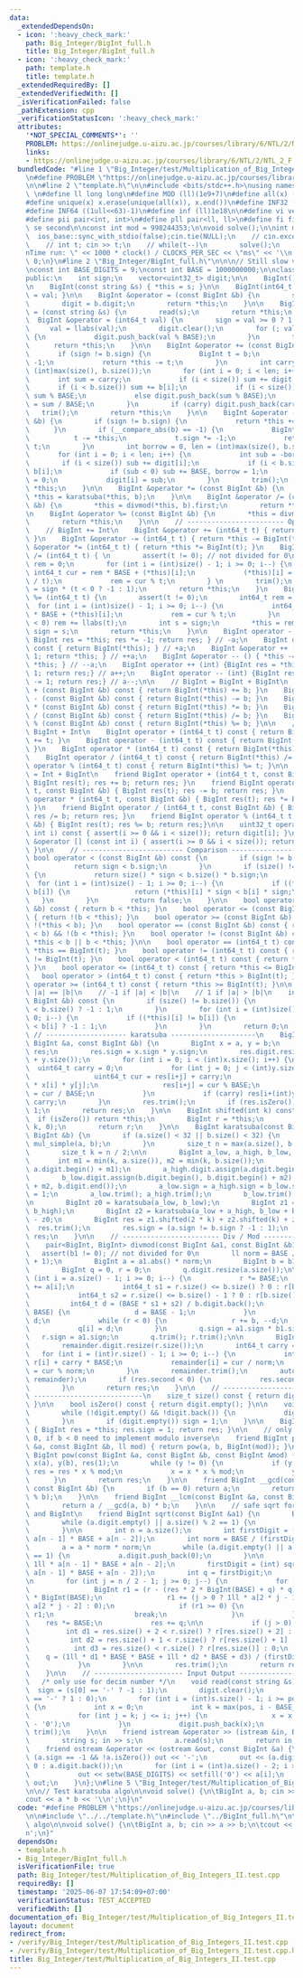 ```yaml
---
data:
  _extendedDependsOn:
  - icon: ':heavy_check_mark:'
    path: Big_Integer/BigInt_full.h
    title: Big_Integer/BigInt_full.h
  - icon: ':heavy_check_mark:'
    path: template.h
    title: template.h
  _extendedRequiredBy: []
  _extendedVerifiedWith: []
  _isVerificationFailed: false
  _pathExtension: cpp
  _verificationStatusIcon: ':heavy_check_mark:'
  attributes:
    '*NOT_SPECIAL_COMMENTS*': ''
    PROBLEM: https://onlinejudge.u-aizu.ac.jp/courses/library/6/NTL/2/NTL_2_F
    links:
    - https://onlinejudge.u-aizu.ac.jp/courses/library/6/NTL/2/NTL_2_F
  bundledCode: "#line 1 \"Big_Integer/test/Multiplication_of_Big_Integers_II.test.cpp\"\
    \n#define PROBLEM \"https://onlinejudge.u-aizu.ac.jp/courses/library/6/NTL/2/NTL_2_F\"\
    \n\n#line 2 \"template.h\"\n\n#include <bits/stdc++.h>\nusing namespace std;\n\
    \ \n#define ll long long\n#define MOD (ll)(1e9+7)\n#define all(x) (x).begin(),(x).end()\n\
    #define unique(x) x.erase(unique(all(x)), x.end())\n#define INF32 ((1ull<<31)-1)\n\
    #define INF64 ((1ull<<63)-1)\n#define inf (ll)1e18\n\n#define vi vector<int>\n\
    #define pii pair<int, int>\n#define pll pair<ll, ll>\n#define fi first\n#define\
    \ se second\n\nconst int mod = 998244353;\n\nvoid solve();\n\nint main(){\n  \
    \  ios_base::sync_with_stdio(false);cin.tie(NULL);\n    // cin.exceptions(cin.failbit);\n\
    \    // int t; cin >> t;\n    // while(t--)\n        solve();\n    cerr << \"\\\
    nTime run: \" << 1000 * clock() / CLOCKS_PER_SEC << \"ms\" << '\\n';\n    return\
    \ 0;\n}\n#line 2 \"Big_Integer/BigInt_full.h\"\n\n\n// Still slow ver, need optimize\n\
    \nconst int BASE_DIGITS = 9;\nconst int BASE = 1000000000;\n\nclass BigInt {\n\
    public:\n    int sign;\n    vector<uint32_t> digit;\n\n    BigInt(): sign(1) {}\n\
    \n    BigInt(const string &s) { *this = s; }\n\n    BigInt(int64_t val) { *this\
    \ = val; }\n\n    BigInt &operator = (const BigInt &b) {\n        sign = b.sign;\n\
    \        digit = b.digit;\n        return *this;\n    }\n\n    BigInt &operator\
    \ = (const string &s) {\n        read(s);\n        return *this;\n    }\n\n  \
    \  BigInt &operator = (int64_t val) {\n        sign = val >= 0 ? 1 : -1;\n   \
    \     val = llabs(val);\n        digit.clear();\n        for (; val; val /= BASE)\
    \ {\n            digit.push_back(val % BASE);\n        }\n        trim();\n  \
    \      return *this;\n    }\n\n    BigInt &operator += (const BigInt &b) {\n \
    \       if (sign != b.sign) {\n            BigInt t = b;\n            t.sign *=\
    \ -1;\n            return *this -= t;\n        }\n        int carry = 0, len =\
    \ (int)max(size(), b.size());\n        for (int i = 0; i < len; i++) {\n     \
    \       int sum = carry;\n            if (i < size()) sum += digit[i];\n     \
    \       if (i < b.size()) sum += b[i];\n            if (i < size()) digit[i] =\
    \ sum % BASE;\n            else digit.push_back(sum % BASE);\n            carry\
    \ = sum / BASE;\n        }\n        if (carry) digit.push_back(carry);\n     \
    \   trim();\n        return *this;\n    }\n\n    BigInt &operator -= (const BigInt\
    \ &b) {\n        if (sign != b.sign) {\n            return *this += (-b);\n  \
    \      }\n        if (__compare_abs(b) == -1) {\n            BigInt t = b;\n \
    \           t -= *this;\n            t.sign *= -1;\n            return *this =\
    \ t;\n        }\n        int borrow = 0, len = (int)max(size(), b.size());\n \
    \       for (int i = 0; i < len; i++) {\n            int sub = -borrow;\n    \
    \        if (i < size()) sub += digit[i];\n            if (i < b.size()) sub -=\
    \ b[i];\n            if (sub < 0) sub += BASE, borrow = 1;\n            else borrow\
    \ = 0;\n            digit[i] = sub;\n        }\n        trim();\n        return\
    \ *this;\n    }\n\n    BigInt &operator *= (const BigInt &b) {\n        return\
    \ *this = karatsuba(*this, b);\n    }\n\n    BigInt &operator /= (const BigInt\
    \ &b) {\n        *this = divmod(*this, b).first;\n        return *this;\n    }\n\
    \n    BigInt &operator %= (const BigInt &b) {\n        *this = divmod(*this, b).second;\n\
    \        return *this;\n    }\n\n    // ------------------------ Operator ------------------------\n\
    \    // BigInt += Int\n    BigInt &operator += (int64_t t) { return *this += BigInt(t);\
    \ }\n    BigInt &operator -= (int64_t t) { return *this -= BigInt(t); }\n    BigInt\
    \ &operator *= (int64_t t) { return *this *= BigInt(t); }\n    BigInt &operator\
    \ /= (int64_t t) { \n        assert(t != 0); // not divided for 0\n        int64_t\
    \ rem = 0;\n        for (int i = (int)size() - 1; i >= 0; i--) {\n           \
    \ int64_t cur = rem * BASE + (*this)[i];\n            (*this)[i] = uint32_t(cur\
    \ / t);\n            rem = cur % t;\n        } \n        trim();\n        sign\
    \ = sign * (t < 0 ? -1 : 1);\n        return *this;\n    }\n    BigInt &operator\
    \ %= (int64_t t) {\n        assert(t != 0);\n        int64_t rem = 0;\n      \
    \  for (int i = (int)size() - 1; i >= 0; i--) {\n            int64_t cur = rem\
    \ * BASE + (*this)[i];\n            rem = cur % t;\n        }\n        if (rem\
    \ < 0) rem += llabs(t);\n        int s = sign;\n        *this = rem;\n       \
    \ sign = s;\n        return *this;\n    }\n\n    BigInt operator - () const {\
    \ BigInt res = *this; res *= -1; return res; } // -a;\n    BigInt operator + ()\
    \ const { return BigInt(*this); } // +a;\n    BigInt &operator ++ () { *this +=\
    \ 1; return *this; } // ++a;\n    BigInt &operator -- () { *this -= 1; return\
    \ *this; } // --a;\n    BigInt operator ++ (int) {BigInt res = *this; *this +=\
    \ 1; return res;} // a++;\n    BigInt operator -- (int) {BigInt res = *this; *this\
    \ -= 1; return res;} // a--;\n\n    // BigInt = BigInt + BigInt\n    BigInt operator\
    \ + (const BigInt &b) const { return BigInt(*this) += b; }\n    BigInt operator\
    \ - (const BigInt &b) const { return BigInt(*this) -= b; }\n    BigInt operator\
    \ * (const BigInt &b) const { return BigInt(*this) *= b; }\n    BigInt operator\
    \ / (const BigInt &b) const { return BigInt(*this) /= b; }\n    BigInt operator\
    \ % (const BigInt &b) const { return BigInt(*this) %= b; }\n\n    // BigInt =\
    \ BigInt + Int\n    BigInt operator + (int64_t t) const { return BigInt(*this)\
    \ += t; }\n    BigInt operator - (int64_t t) const { return BigInt(*this) -= t;\
    \ }\n    BigInt operator * (int64_t t) const { return BigInt(*this) *= t; }\n\
    \    BigInt operator / (int64_t t) const { return BigInt(*this) /= t; }\n    BigInt\
    \ operator % (int64_t t) const { return BigInt(*this) %= t; }\n\n    // BigInt\
    \ = Int + BigInt\n    friend BigInt operator + (int64_t t, const BigInt &b) {\
    \ BigInt res(t); res += b; return res; }\n    friend BigInt operator - (int64_t\
    \ t, const BigInt &b) { BigInt res(t); res -= b; return res; }\n    friend BigInt\
    \ operator * (int64_t t, const BigInt &b) { BigInt res(t); res *= b; return res;\
    \ }\n    friend BigInt operator / (int64_t t, const BigInt &b) { BigInt res(t);\
    \ res /= b; return res; }\n    friend BigInt operator % (int64_t t, const BigInt\
    \ &b) { BigInt res(t); res %= b; return res;}\n\n    uint32_t operator [] (const\
    \ int i) const { assert(i >= 0 && i < size()); return digit[i]; }\n    uint32_t\
    \ &operator [] (const int i) { assert(i >= 0 && i < size()); return digit[i];\
    \ }\n\n    // ------------------------- Comparison ---------------------\n   \
    \ bool operator < (const BigInt &b) const {\n        if (sign != b.sign) {\n \
    \           return sign < b.sign;\n        }\n        if (size() != b.size())\
    \ {\n            return size() * sign < b.size() * b.sign;\n        }\n      \
    \  for (int i = (int)size() - 1; i >= 0; i--) {\n            if ((*this)[i] !=\
    \ b[i]) {\n                return (*this)[i] * sign < b[i] * sign;\n         \
    \   }\n        }\n        return false;\n    }\n\n    bool operator > (const BigInt\
    \ &b) const { return b < *this; }\n    bool operator <= (const BigInt &b) const\
    \ { return !(b < *this); }\n    bool operator >= (const BigInt &b) const { return\
    \ !(*this < b); }\n    bool operator == (const BigInt &b) const { return !(*this\
    \ < b) && !(b < *this); }\n    bool operator != (const BigInt &b) const { return\
    \ *this < b || b < *this; }\n\n    bool operator == (int64_t t) const { return\
    \ *this == BigInt(t); }\n    bool operator != (int64_t t) const { return *this\
    \ != BigInt(t); }\n    bool operator < (int64_t t) const { return *this < BigInt(t);\
    \ }\n    bool operator <= (int64_t t) const { return *this <= BigInt(t); }\n \
    \   bool operator > (int64_t t) const { return *this > BigInt(t); }\n    bool\
    \ operator >= (int64_t t) const { return *this >= BigInt(t); }\n\n    // 0 if\
    \ |a| == |b|\n    // -1 if |a| < |b|\n    // 1 if |a| > |b|\n    int __compare_abs(const\
    \ BigInt &b) const {\n        if (size() != b.size()) {\n            return size()\
    \ < b.size() ? -1 : 1;\n        }\n        for (int i = (int)size() - 1; i >=\
    \ 0; i--) {\n            if ((*this)[i] != b[i]) {\n                return (*this)[i]\
    \ < b[i] ? -1 : 1;\n            }\n        }\n        return 0;\n    }\n\n   \
    \ // -------------------- karatsuba ---------------------\n    BigInt mul_simple(const\
    \ BigInt &a, const BigInt &b) {\n        BigInt x = a, y = b;\n        BigInt\
    \ res;\n        res.sign = x.sign * y.sign;\n        res.digit.resize(x.size()\
    \ + y.size());\n        for (int i = 0; i < (int)x.size(); i++) {\n          \
    \  uint64_t carry = 0;\n            for (int j = 0; j < (int)y.size(); j++) {\n\
    \                uint64_t cur = res[i+j] + carry;\n                cur += 1ull\
    \ * x[i] * y[j];\n                res[i+j] = cur % BASE;\n                carry\
    \ = cur / BASE;\n            }\n            if (carry) res[i+(int)y.size()] +=\
    \ carry;\n        }\n        res.trim();\n        if (res.isZero()) res.sign =\
    \ 1;\n        return res;\n    }\n\n    BigInt shifted(int k) const {\n      \
    \  if (isZero()) return *this;\n        BigInt r = *this;\n        r.digit.insert(r.digit.begin(),\
    \ k, 0);\n        return r;\n    }\n\n    BigInt karatsuba(const BigInt &a, const\
    \ BigInt &b) {\n        if (a.size() < 32 || b.size() < 32) {\n            return\
    \ mul_simple(a, b);\n        }\n        size_t n = max(a.size(), b.size());\n\
    \        size_t k = n / 2;\n\n        BigInt a_low, a_high, b_low, b_high;\n \
    \       int m1 = min(k, a.size()), m2 = min(k, b.size());\n        a_low.digit.assign(a.digit.begin(),\
    \ a.digit.begin() + m1);\n        a_high.digit.assign(a.digit.begin() + m1, a.digit.end());\n\
    \        b_low.digit.assign(b.digit.begin(), b.digit.begin() + m2);\n        b_high.digit.assign(b.digit.begin()\
    \ + m2, b.digit.end());\n        a_low.sign = a_high.sign = b_low.sign = b_high.sign\
    \ = 1;\n        a_low.trim(); a_high.trim();\n        b_low.trim(); b_high.trim();\n\
    \n        BigInt z0 = karatsuba(a_low, b_low);\n        BigInt z1 = karatsuba(a_high,\
    \ b_high);\n        BigInt z2 = karatsuba(a_low + a_high, b_low + b_high) - z1\
    \ - z0;\n        BigInt res = z1.shifted(2 * k) + z2.shifted(k) + z0;\n      \
    \  res.trim();\n        res.sign = (a.sign != b.sign ? -1 : 1);\n        return\
    \ res;\n    }\n\n    // ------------------------ Div / Mod -----------------------\n\
    \    pair<BigInt, BigInt> divmod(const BigInt &a1, const BigInt &b1) {\n     \
    \   assert(b1 != 0); // not divided for 0\n        ll norm = BASE / (b1.digit.back()\
    \ + 1);\n        BigInt a = a1.abs() * norm;\n        BigInt b = b1.abs() * norm;\n\
    \        BigInt q = 0, r = 0;\n        q.digit.resize(a.size());\n\n        for\
    \ (int i = a.size() - 1; i >= 0; i--) {\n            r *= BASE;\n            r\
    \ += a[i];\n            int64_t s1 = r.size() <= b.size() ? 0 : r[b.size()];\n\
    \            int64_t s2 = r.size() <= b.size() - 1 ? 0 : r[b.size() - 1];\n  \
    \          int64_t d = (BASE * s1 + s2) / b.digit.back();\n            if (d >=\
    \ BASE) {\n                d = BASE - 1;\n            }\n            r -= b *\
    \ d;\n            while (r < 0) {\n                r += b, --d;\n            }\n\
    \            q[i] = d;\n        }\n        q.sign = a1.sign * b1.sign;\n     \
    \   r.sign = a1.sign;\n        q.trim(); r.trim();\n\n        BigInt remainder;\n\
    \        remainder.digit.resize(r.size());\n        int64_t carry = 0;\n     \
    \   for (int i = (int)r.size() - 1; i >= 0; i--) {\n            int64_t cur =\
    \ r[i] + carry * BASE;\n            remainder[i] = cur / norm;\n            carry\
    \ = cur % norm;\n        }\n        remainder.trim();\n        auto res = make_pair(q,\
    \ remainder);\n        if (res.second < 0) {\n            res.second += b1.abs();\n\
    \        }\n        return res;\n    }\n\n    // ------------------------- Misc\
    \ ---------------------------\n    size_t size() const { return digit.size();\
    \ }\n\n    bool isZero() const { return digit.empty(); }\n\n    void trim() {\n\
    \        while (!digit.empty() && !digit.back()) {\n            digit.pop_back();\n\
    \        }\n        if (digit.empty()) sign = 1;\n    }\n\n    BigInt abs() const\
    \ { BigInt res = *this; res.sign = 1; return res; }\n\n    // only support b >=\
    \ 0, if b < 0 need to implement modulo inverse\n    friend BigInt pow(const BigInt\
    \ &a, const BigInt &b, ll mod) { return pow(a, b, BigInt(mod)); }\n    friend\
    \ BigInt pow(const BigInt &a, const BigInt &b, const BigInt &mod) {\n        BigInt\
    \ x(a), y(b), res(1);\n        while (y != 0) {\n            if (y[0] % 2 == 1)\
    \ res = res * x % mod;\n            x = x * x % mod;\n            y /= 2;\n  \
    \      }\n        return res;\n    }\n\n    friend BigInt __gcd(const BigInt &a,\
    \ const BigInt &b) {\n        if (b == 0) return a;\n        return __gcd(b, a\
    \ % b);\n    }\n\n    friend BigInt __lcm(const BigInt &a, const BigInt &b) {\n\
    \        return a / __gcd(a, b) * b;\n    }\n\n    // safe sqrt for long long\
    \ and BigInt\n    friend BigInt sqrt(const BigInt &a1) {\n        BigInt a = a1;\n\
    \        while (a.digit.empty() || a.size() % 2 == 1) {\n            a.digit.push_back(0);\n\
    \        }\n\n        int n = a.size();\n        int firstDigit = (int) sqrt((double)\
    \ a[n - 1] * BASE + a[n - 2]);\n        int norm = BASE / (firstDigit + 1);\n\
    \        a = a * norm * norm;\n        while (a.digit.empty() || a.size() % 2\
    \ == 1) {\n            a.digit.push_back(0);\n        }\n\n        BigInt r =\
    \ 1ll * a[n - 1] * BASE + a[n - 2];\n        firstDigit = (int) sqrt((double)\
    \ a[n - 1] * BASE + a[n - 2]);\n        int q = firstDigit;\n        BigInt res;\n\
    \n        for (int j = n / 2 - 1; j >= 0; j--) {\n            for (; ; --q) {\n\
    \                BigInt r1 = (r - (res * 2 * BigInt(BASE) + q) * q) * BigInt(BASE)\
    \ * BigInt(BASE);\n                r1 += (j > 0 ? 1ll * a[2 * j - 1] * BASE +\
    \ a[2 * j - 2] : 0);\n                if (r1 >= 0) {\n                    r =\
    \ r1;\n                    break;\n                }\n            }\n        \
    \    res *= BASE;\n            res += q;\n\n            if (j > 0) {\n       \
    \         int d1 = res.size() + 2 < r.size() ? r[res.size() + 2] : 0;\n      \
    \          int d2 = res.size() + 1 < r.size() ? r[res.size() + 1] : 0;\n     \
    \           int d3 = res.size() < r.size() ? r[res.size()] : 0;\n            \
    \    q = (1ll * d1 * BASE * BASE + 1ll * d2 * BASE + d3) / (firstDigit * 2);\n\
    \            }\n        }\n\n        res.trim();\n        return res / norm;\n\
    \    }\n\n    // ---------------------- Input Output ---------------------\n \
    \   /* only use for decim number */\n    void read(const string &s) {\n      \
    \  sign = (s[0] == '-' ? -1 : 1);\n        digit.clear();\n        int pos = (s[0]\
    \ == '-' ? 1 : 0);\n        for (int i = (int)s.size() - 1; i >= pos; i -= BASE_DIGITS)\
    \ {\n            int x = 0;\n            int k = max(pos, i - BASE_DIGITS + 1);\n\
    \            for (int j = k; j <= i; j++) {\n                x = x * 10 + (s[j]\
    \ - '0');\n            }\n            digit.push_back(x);\n        }\n       \
    \ trim();\n    }\n\n    friend istream &operator >> (istream &in, BigInt &a) {\n\
    \        string s; in >> s;\n        a.read(s);\n        return in;\n    }\n\n\
    \    friend ostream &operator << (ostream &out, const BigInt &a) {\n        if\
    \ (a.sign == -1 && !a.isZero()) out << '-';\n        out << (a.digit.empty() ?\
    \ 0 : a.digit.back());\n        for (int i = (int)a.size() - 2; i >= 0; i--)\n\
    \            out << setw(BASE_DIGITS) << setfill('0') << a[i];\n        return\
    \ out;\n    }\n};\n#line 5 \"Big_Integer/test/Multiplication_of_Big_Integers_II.test.cpp\"\
    \n\n// Test karatsuba algo\n\nvoid solve() {\n\tBigInt a, b; cin >> a >> b;\n\t\
    cout << a * b << '\\n';\n}\n"
  code: "#define PROBLEM \"https://onlinejudge.u-aizu.ac.jp/courses/library/6/NTL/2/NTL_2_F\"\
    \n\n#include \"../../template.h\"\n#include \"../BigInt_full.h\"\n\n// Test karatsuba\
    \ algo\n\nvoid solve() {\n\tBigInt a, b; cin >> a >> b;\n\tcout << a * b << '\\\
    n';\n}"
  dependsOn:
  - template.h
  - Big_Integer/BigInt_full.h
  isVerificationFile: true
  path: Big_Integer/test/Multiplication_of_Big_Integers_II.test.cpp
  requiredBy: []
  timestamp: '2025-06-07 17:54:09+07:00'
  verificationStatus: TEST_ACCEPTED
  verifiedWith: []
documentation_of: Big_Integer/test/Multiplication_of_Big_Integers_II.test.cpp
layout: document
redirect_from:
- /verify/Big_Integer/test/Multiplication_of_Big_Integers_II.test.cpp
- /verify/Big_Integer/test/Multiplication_of_Big_Integers_II.test.cpp.html
title: Big_Integer/test/Multiplication_of_Big_Integers_II.test.cpp
---
```


